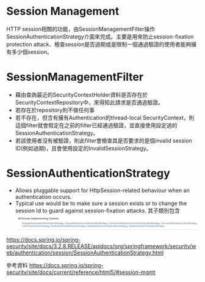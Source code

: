 # Session Management
HTTP session相關的功能，由SessionManagementFilter操作SessionAuthenticationStrategy介面來完成。主要是用來防止session-fixation protection attack、檢查session是否過期或是限制一個通過驗證的使用者能夠擁有多少個session。

# SessionManagementFilter
* 藉由查詢最近的SecurityContextHolder資料是否存在於SecurityContextRepository中，來得知此請求是否通過驗證。
* 若存在於repository則不做任何事
* 若不存在，但含有擁有Authentication的thread-local SecurityContext，則這個filter就會假定在之前的filter已經通過驗證，並直接使用設定過的SessionAuthenticationStrategy。
* 若該使用者沒有被驗證，則此filter會檢查其是否要求的是個invalid session ID(例如過期)，且會使用設定的InvalidSessionStrategy。
# SessionAuthenticationStrategy
* Allows pluggable support for HttpSession-related behaviour when an authentication occurs.
* Typical use would be to make sure a session exists or to change the session Id to guard against session-fixation attacks.
其子類別包含
![SessionAuthenticationStrategy](./picture/13_SessionAuthenticationStrategy_implement.png)

https://docs.spring.io/spring-security/site/docs/3.2.8.RELEASE/apidocs/org/springframework/security/web/authentication/session/SessionAuthenticationStrategy.html

參考資料
https://docs.spring.io/spring-security/site/docs/current/reference/html5/#session-mgmt